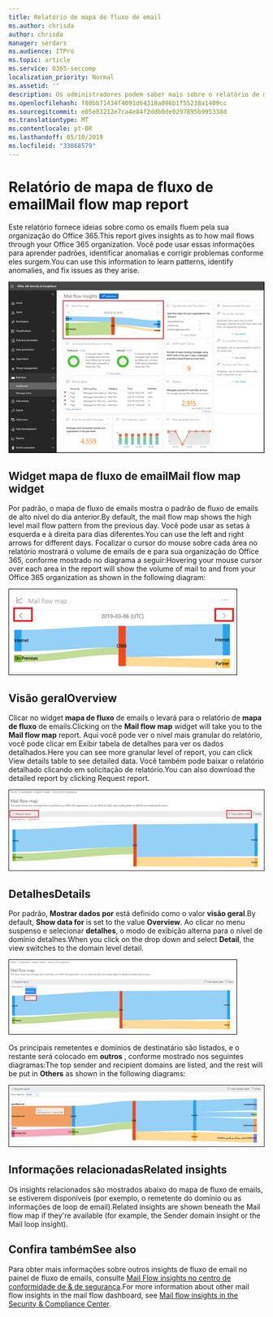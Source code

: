 ```yaml
---
title: Relatório de mapa de fluxo de email
ms.author: chrisda
author: chrisda
manager: serdars
ms.audience: ITPro
ms.topic: article
ms.service: O365-seccomp
localization_priority: Normal
ms.assetid: ''
description: Os administradores podem saber mais sobre o relatório de mapa de fluxo de emails no painel de fluxo de emails no centro de conformidade do & de segurança.
ms.openlocfilehash: f80bb71434f4091d64318a096b1f55238a1409cc
ms.sourcegitcommit: e05e83212e7ca4e84f2ddb0de0297895b995338d
ms.translationtype: MT
ms.contentlocale: pt-BR
ms.lasthandoff: 05/10/2019
ms.locfileid: "33868579"
---
```

# <a name="mail-flow-map-report"></a><span data-ttu-id="7e410-103">Relatório de mapa de fluxo de email</span><span class="sxs-lookup"><span data-stu-id="7e410-103">Mail flow map report</span></span>

<span data-ttu-id="7e410-104">Este relatório fornece ideias sobre como os emails fluem pela sua organização do Office 365.</span><span class="sxs-lookup"><span data-stu-id="7e410-104">This report gives insights as to how mail flows through your Office 365 organization.</span></span> <span data-ttu-id="7e410-105">Você pode usar essas informações para aprender padrões, identificar anomalias e corrigir problemas conforme eles surgem.</span><span class="sxs-lookup"><span data-stu-id="7e410-105">You can use this information to learn patterns, identify anomalies, and fix issues as they arise.</span></span>

![O relatório do mapa de fluxo de emails no painel de fluxo de emails no centro de conformidade do & de segurança](media/mail-flow-map-selected.png)

## <a name="mail-flow-map-widget"></a><span data-ttu-id="7e410-107">Widget mapa de fluxo de email</span><span class="sxs-lookup"><span data-stu-id="7e410-107">Mail flow map widget</span></span>

<span data-ttu-id="7e410-108">Por padrão, o mapa de fluxo de emails mostra o padrão de fluxo de emails de alto nível do dia anterior.</span><span class="sxs-lookup"><span data-stu-id="7e410-108">By default, the mail flow map shows the high level mail flow pattern from the previous day.</span></span> <span data-ttu-id="7e410-109">Você pode usar as setas à esquerda e à direita para dias diferentes.</span><span class="sxs-lookup"><span data-stu-id="7e410-109">You can use the left and right arrows for different days.</span></span> <span data-ttu-id="7e410-110">Focalizar o cursor do mouse sobre cada área no relatório mostrará o volume de emails de e para sua organização do Office 365, conforme mostrado no diagrama a seguir:</span><span class="sxs-lookup"><span data-stu-id="7e410-110">Hovering your mouse cursor over each area in the report will show the volume of mail to and from your Office 365 organization as shown in the following diagram:</span></span>

![Setas para a esquerda e para a direita no widget mapa de fluxo de emails](media/mail-flow-map-widget.png)

## <a name="overview"></a><span data-ttu-id="7e410-112">Visão geral</span><span class="sxs-lookup"><span data-stu-id="7e410-112">Overview</span></span>

<span data-ttu-id="7e410-113">Clicar no widget **mapa de fluxo** de emails o levará para o relatório de **mapa de fluxo** de emails.</span><span class="sxs-lookup"><span data-stu-id="7e410-113">Clicking on the **Mail flow map** widget will take you to the **Mail flow map** report.</span></span> <span data-ttu-id="7e410-114">Aqui você pode ver o nível mais granular do relatório, você pode clicar em Exibir tabela de detalhes para ver os dados detalhados.</span><span class="sxs-lookup"><span data-stu-id="7e410-114">Here you can see more granular level of report, you can click View details table to see detailed data.</span></span> <span data-ttu-id="7e410-115">Você também pode baixar o relatório detalhado clicando em solicitação de relatório.</span><span class="sxs-lookup"><span data-stu-id="7e410-115">You can also download the detailed report by clicking Request report.</span></span>

![Exibição de visão geral no relatório de mapa de fluxo de emails](media/mail-flow-map-overview.png)

## <a name="details"></a><span data-ttu-id="7e410-117">Detalhes</span><span class="sxs-lookup"><span data-stu-id="7e410-117">Details</span></span>

<span data-ttu-id="7e410-118">Por padrão, **Mostrar dados por** está definido como o valor **visão geral**.</span><span class="sxs-lookup"><span data-stu-id="7e410-118">By default, **Show data for** is set to the value **Overview**.</span></span> <span data-ttu-id="7e410-119">Ao clicar no menu suspenso e selecionar **detalhes**, o modo de exibição alterna para o nível de domínio detalhes.</span><span class="sxs-lookup"><span data-stu-id="7e410-119">When you click on the drop down and select **Detail**, the view switches to the domain level detail.</span></span>

![Selecionar detalhes em mostrar dados para no modo de exibição visão geral no relatório de mapa de fluxo de emails](media/mail-flow-map-select-detail.png)

<span data-ttu-id="7e410-121">Os principais remetentes e domínios de destinatário são listados, e o restante será colocado em **outros** , conforme mostrado nos seguintes diagramas:</span><span class="sxs-lookup"><span data-stu-id="7e410-121">The top sender and recipient domains are listed, and the rest will be put in **Others** as shown in the following diagrams:</span></span>

![Exibição de detalhes no relatório de mapa de fluxo de emails](media/mail-flow-map-detail.png)

## <a name="related-insights"></a><span data-ttu-id="7e410-123">Informações relacionadas</span><span class="sxs-lookup"><span data-stu-id="7e410-123">Related insights</span></span>

<span data-ttu-id="7e410-124">Os insights relacionados são mostrados abaixo do mapa de fluxo de emails, se estiverem disponíveis (por exemplo, o remetente do domínio ou as informações de loop de email).</span><span class="sxs-lookup"><span data-stu-id="7e410-124">Related insights are shown beneath the Mail flow map if they're available (for example, the Sender domain insight or the Mail loop insight).</span></span>

## <a name="see-also"></a><span data-ttu-id="7e410-125">Confira também</span><span class="sxs-lookup"><span data-stu-id="7e410-125">See also</span></span>

<span data-ttu-id="7e410-126">Para obter mais informações sobre outros insights de fluxo de email no painel de fluxo de emails, consulte [Mail Flow insights no centro de conformidade de & de segurança](mail-flow-insights-v2.md).</span><span class="sxs-lookup"><span data-stu-id="7e410-126">For more information about other mail flow insights in the mail flow dashboard, see [Mail flow insights in the Security & Compliance Center](mail-flow-insights-v2.md).</span></span>